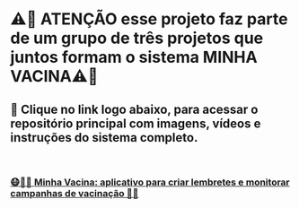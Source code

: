 # ⚠️🚨 **ATENÇÃO esse projeto faz parte de um grupo de três projetos que juntos formam o sistema MINHA VACINA**⚠️🚨

## 🔗 Clique no link logo abaixo, para acessar o repositório principal com imagens, vídeos e instruções do sistema completo.

<br/>

### [😷📱💉 **Minha Vacina**: aplicativo para criar lembretes e monitorar campanhas de vacinação 📆💖](https://github.com/Edvan-Oliveira/minha-vacina.git)
